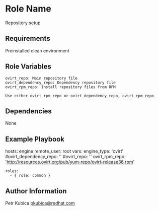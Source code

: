 Role Name
=========

Repository setup

Requirements
------------

Preinstalled clean environment

Role Variables
--------------

    ovirt_repo: Main repository file 
    ovirt_dependency_repo: Dependency repository file
    ovirt_rpm_repo: Install repository files from RPM 
    
    Use either ovirt_rpm_repo or ovirt_dependency_repo, ovirt_rpm_repo
    
Dependencies
------------

None

Example Playbook
----------------

  hosts: engine
    remote_user: root
    vars:
      engine_type: 'ovirt'
      #ovirt_dependency_repo: ''
      #ovirt_repo: ''
      ovirt_rpm_repo: 'http://resources.ovirt.org/pub/yum-repo/ovirt-release36.rpm'

    roles:
      - { role: common }


Author Information
------------------

Petr Kubica
pkubica@redhat.com
